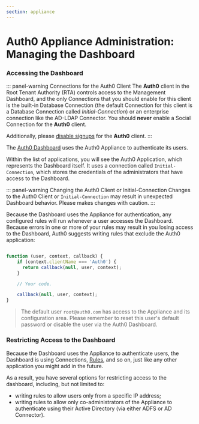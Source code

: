 ```yaml
---
section: appliance
---
```


# Auth0 Appliance Administration: Managing the Dashboard

### Accessing the Dashboard

::: panel-warning Connections for the Auth0 Client
The **Auth0** client in the Root Tenant Authority (RTA) controls access to the Management Dashboard, and the only Connections that you should enable for this client is the built-in Database Connection (the default Connection for this client is a Database Connection called *Initial-Connection*) or an enterprise connection like the AD-LDAP Connector. You should **never** enable a Social Connection for the **Auth0** client.

Additionally, please [disable signups](/appliance/admin/disabling-sign-ups) for the **Auth0** client.
:::


The [Auth0 Dashboard](/appliance/dashboard) uses the Auth0 Appliance to authenticate its users.

Within the list of applications, you will see the Auth0 Application, which represents the Dashboard itself. It uses a connection called `Initial-Connection`, which stores the credentials of the administrators that have access to the Dashboard.

::: panel-warning Changing the Auth0 Client or Initial-Connection
Changes to the Auth0 Client or `Initial-Connection` may result in unexpected Dashboard behavior. Please makes changes with caution.
:::

Because the Dashboard uses the Appliance for authentication, any configured rules will run whenever a user accesses the Dashboard. Because errors in one or more of your rules may result in you losing access to the Dashboard, Auth0 suggests writing rules that exclude the Auth0 application:

```js

function (user, context, callback) {
    if (context.clientName === 'Auth0') {
      return callback(null, user, context);
    }

    // Your code.

    callback(null, user, context);
}

```

> The default user `root@auth0.com` has access to the Appliance and its configuration area. Please remember to reset this user's default password or disable the user via the Auth0 Dashboard.

### Restricting Access to the Dashboard

Because the Dashboard uses the Appliance to authenticate users, the Dashboard is using Connections, [Rules](/rules), and so on, just like any other application you might add in the future.

As a result, you have several options for restricting access to the dashboard, including, but not limited to:

* writing rules to allow users only from a specific IP address;
* writing rules to allow only co-administrators of the Appliance to authenticate using their Active Directory (via either ADFS or AD Connector).
